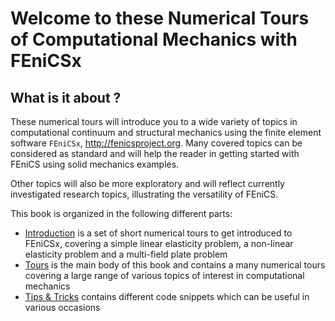 # Welcome to these Numerical Tours of Computational Mechanics with FEniCSx

## What is it about ?

These numerical tours will introduce you to a wide variety of topics in computational continuum and structural mechanics using the finite element software `FEniCSx`, http://fenicsproject.org. Many covered topics can be considered as standard and will help the reader in getting started with FEniCS using solid mechanics examples.

Other topics will also be more exploratory and will reflect currently investigated research topics, illustrating the versatility of FEniCS.

This book is organized in the following different parts:
* [Introduction](intro) is a set of short numerical tours to get introduced to FEniCSx, covering a simple linear elasticity problem, a non-linear elasticity problem and a multi-field plate problem
* [Tours](tours) is the main body of this book and contains a many numerical tours covering a large range of various topics of interest in computational mechanics
* [Tips & Tricks](tips) contains different code snippets which can be useful in various occasions

```{tableofcontents}
```
